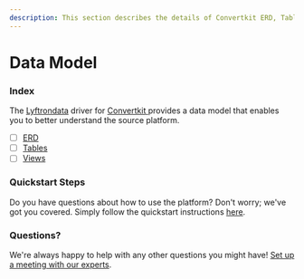 ```yaml
---
description: This section describes the details of Convertkit ERD, Tables, and Views.
---
```


# Data Model

### Index

The  [Lyftrondata](https://www.lyftrondata.com/) driver for [Convertkit](https://www.lyftrondata.com/integration/convertkit/)[ ](https://www.lyftrondata.com/integration/convertkit/)provides a data model that enables you to better understand the source platform.

* [ ] [ERD](../../../marketing-analytics/convertkit/data-model/erd.md)
* [ ] [Tables](../../../marketing-analytics/convertkit/data-model/tables.md)
* [ ] [Views](../../../marketing-analytics/convertkit/data-model/views.md)

### Quickstart Steps

Do you have questions about how to use the platform? Don't worry; we've got you covered. Simply follow the quickstart instructions [here](../../../../quickstart-steps.md).

### Questions? <a href="#questions" id="questions"></a>

We're always happy to help with any other questions you might have! [Set up a meeting with our experts](https://www.lyftrondata.com/book-a-meeting/).

